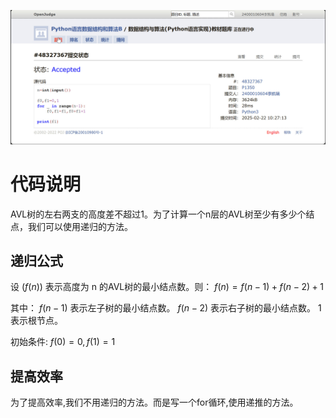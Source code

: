 ![alt text](image.png)

# 代码说明

AVL树的左右两支的高度差不超过1。为了计算一个n层的AVL树至少有多少个结点，我们可以使用递归的方法。

## 递归公式
设 $(f(n))$ 表示高度为 n 的AVL树的最小结点数。则：
$f(n) = f(n-1) + f(n-2) + 1$

其中：
$f(n-1)$ 表示左子树的最小结点数。
$f(n-2)$ 表示右子树的最小结点数。
1 表示根节点。

初始条件:
$f(0) = 0, f(1) = 1$

## 提高效率

为了提高效率,我们不用递归的方法。而是写一个for循环,使用递推的方法。